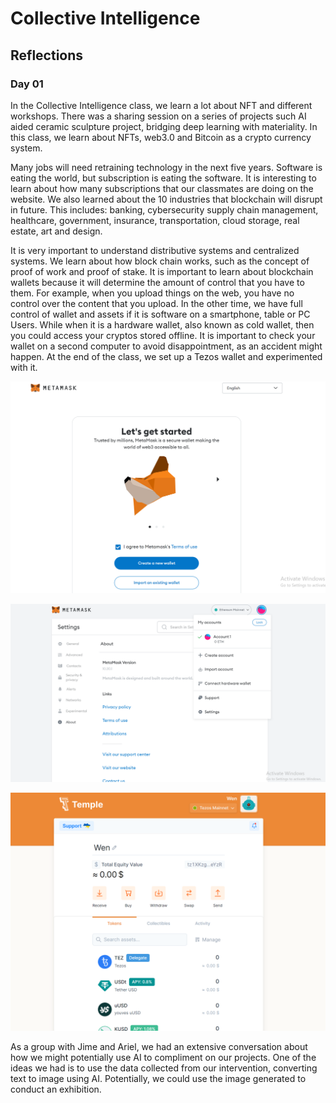 
# Collective Intelligence

## Reflections

### Day 01

In the Collective Intelligence class, we learn a lot about NFT and different workshops. There was a sharing session on a series of projects such AI aided ceramic sculpture project, bridging deep learning with materiality. In this class, we learn about NFTs, web3.0 and Bitcoin as a crypto currency system.

Many jobs will need retraining technology in the next five years. Software is eating the world, but subscription is eating the software. It is interesting to learn about how many subscriptions that our classmates are doing on the website. We also learned about the 10 industries that blockchain will disrupt in future. This includes: banking, cybersecurity supply chain management, healthcare, government, insurance, transportation, cloud storage, real estate, art and design.

It is very important to understand distributive systems and centralized systems. We learn about how block chain works, such as the concept of proof of work and proof of stake. It is important to learn about blockchain wallets because it will determine the amount of control that you have to them. For example, when you upload things on the web, you have no control over the content that you upload. In the other time, we have full control of wallet and assets if it is software on a smartphone, table or PC Users. While when it is a hardware wallet, also known as cold wallet, then you could access your cryptos stored offline. It is important to check your wallet on a second computer to avoid disappointment, as an accident might happen. At the end of the class, we set up a Tezos wallet and experimented with it.

![Image](../images/term03/05_collectiveintelligence/1.PNG)

![Image](../images/term03/05_collectiveintelligence/2.PNG)

![Image](../images/term03/05_collectiveintelligence/3.PNG)

As a group with Jime and Ariel, we had an extensive conversation about how we might potentially use AI to compliment on our projects. One of the ideas we had is to use the data collected from our intervention, converting text to image using AI. Potentially, we could use the image generated to conduct an exhibition.

